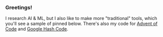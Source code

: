 ### Greetings!

I research AI & ML, but I also like to make more "traditional" tools, which you'll see a sample of pinned below. There's also my code for [Advent of Code](https://github.com/AlexBlandin/advent-of-code) and [Google Hash Code](https://github.com/AlexBlandin/Google-Hash).

<!--
**AlexBlandin/AlexBlandin** is a ✨ _special_ ✨ repository because its `README.md` (this file) appears on your GitHub profile.

Here are some ideas to get you started:

- 🔭 I’m currently working on ...
- 🌱 I’m currently learning ...
- 👯 I’m looking to collaborate on ...
- 🤔 I’m looking for help with ...
- 💬 Ask me about ...
- 📫 How to reach me: ...
- 😄 Pronouns: ...
- ⚡ Fun fact: ...
-->
